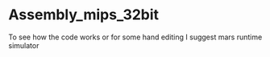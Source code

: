 # Assembly_mips_32bit
To see how the code works or for some hand editing I suggest mars runtime simulator
